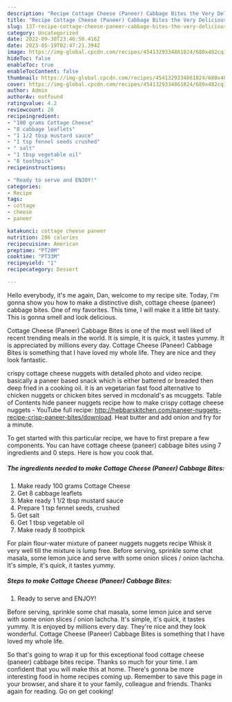 ```yaml
---
description: "Recipe Cottage Cheese (Paneer) Cabbage Bites the Very Delicious}"
title: "Recipe Cottage Cheese (Paneer) Cabbage Bites the Very Delicious}"
slug: 137-recipe-cottage-cheese-paneer-cabbage-bites-the-very-delicious
category: Uncategorized
date: 2022-09-30T23:46:50.416Z
date: 2023-05-19T02:47:21.394Z
image: https://img-global.cpcdn.com/recipes/4541329334861824/680x482cq70/cottage-cheese-paneer-cabbage-bites-recipe-main-photo.jpg
hideToc: false
enableToc: true
enableTocContent: false
thumbnail: https://img-global.cpcdn.com/recipes/4541329334861824/680x482cq70/cottage-cheese-paneer-cabbage-bites-recipe-main-photo.jpg
cover: https://img-global.cpcdn.com/recipes/4541329334861824/680x482cq70/cottage-cheese-paneer-cabbage-bites-recipe-main-photo.jpg
author: Admin
authorAv: notfound
ratingvalue: 4.2
reviewcount: 20
recipeingredient:
- "100 grams Cottage Cheese"
- "8 cabbage leaflets"
- "1 1/2 tbsp mustard sauce"
- "1 tsp fennel seeds crushed"
- " salt"
- "1 tbsp vegetable oil"
- "8 toothpick"
recipeinstructions:

- "Ready to serve and ENJOY!"
categories:
- Recipe
tags:
- cottage
- cheese
- paneer

katakunci: cottage cheese paneer 
nutrition: 286 calories
recipecuisine: American
preptime: "PT20M"
cooktime: "PT33M"
recipeyield: "1"
recipecategory: Dessert

---
```



Hello everybody, it's me again, Dan, welcome to my recipe site. Today, I'm gonna show you how to make a distinctive dish, cottage cheese (paneer) cabbage bites. One of my favorites. This time, I will make it a little bit tasty. This is gonna smell and look delicious.

Cottage Cheese (Paneer) Cabbage Bites is one of the most well liked of recent trending meals in the world. It is simple, it is quick, it tastes yummy. It is appreciated by millions every day. Cottage Cheese (Paneer) Cabbage Bites is something that I have loved my whole life. They are nice and they look fantastic.

crispy cottage cheese nuggets with detailed photo and video recipe. basically a paneer based snack which is either battered or breaded then deep fried in a cooking oil. it is an vegetarian fast food alternative to chicken nuggets or chicken bites served in mcdonald&#39;s as mcuggets. Table of Contents hide paneer nuggets recipe how to make crispy cottage cheese nuggets - YouTube full recipe: http://hebbarskitchen.com/paneer-nuggets-recipe-crisp-paneer-bites/download. Heat butter and add onion and fry for a minute.


To get started with this particular recipe, we have to first prepare a few components. You can have cottage cheese (paneer) cabbage bites using 7 ingredients and 0 steps. Here is how you cook that.

<!--inarticleads1-->

##### The ingredients needed to make Cottage Cheese (Paneer) Cabbage Bites:

1. Make ready 100 grams Cottage Cheese
1. Get 8 cabbage leaflets
1. Make ready 1 1/2 tbsp mustard sauce
1. Prepare 1 tsp fennel seeds, crushed
1. Get  salt
1. Get 1 tbsp vegetable oil
1. Make ready 8 toothpick


For plain flour-water mixture of paneer nuggets nuggets recipe Whisk it very well till the mixture is lump free. Before serving, sprinkle some chat masala, some lemon juice and serve with some onion slices / onion lachcha. It&#39;s simple, it&#39;s quick, it tastes yummy. 

<!--inarticleads2-->

##### Steps to make Cottage Cheese (Paneer) Cabbage Bites:


1. Ready to serve and ENJOY!

Before serving, sprinkle some chat masala, some lemon juice and serve with some onion slices / onion lachcha. It&#39;s simple, it&#39;s quick, it tastes yummy. It is enjoyed by millions every day. They&#39;re nice and they look wonderful. Cottage Cheese (Paneer) Cabbage Bites is something that I have loved my whole life. 

So that's going to wrap it up for this exceptional food cottage cheese (paneer) cabbage bites recipe. Thanks so much for your time. I am confident that you will make this at home. There's gonna be more interesting food in home recipes coming up. Remember to save this page in your browser, and share it to your family, colleague and friends. Thanks again for reading. Go on get cooking!
